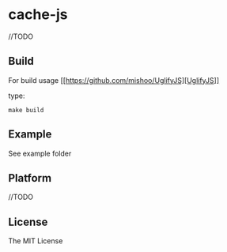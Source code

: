 cache-js
==========
//TODO

Build
-----
For build usage [[https://github.com/mishoo/UglifyJS][UglifyJS]]

type:

    make build



Example
-------
See example folder


Platform
--------
//TODO

License
-------

The MIT License
